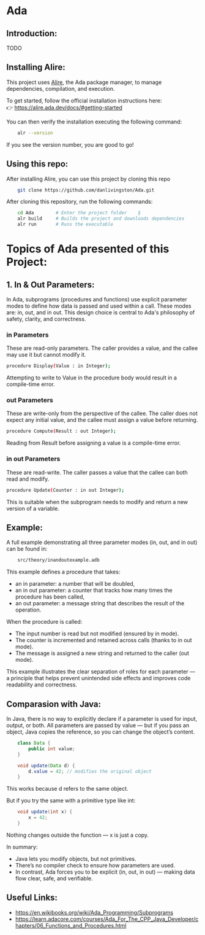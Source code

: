 # Ada

## Introduction:
TODO

## Installing Alire:

This project uses [Alire](https://alire.ada.dev), the Ada package manager, to manage dependencies, compilation, and execution.

To get started, follow the official installation instructions here:  
👉 https://alire.ada.dev/docs/#getting-started

You can then verify the installation executing the following command:
```bash
    alr --version
```
If you see the version number, you are good to go!

## Using this repo:
After installing Alire, you can use this project by cloning this repo
```bash
    git clone https://github.com/danlivingston/Ada.git
```

After cloning this repository, run the following commands:

```bash
    cd Ada        # Enter the project folder    §
    alr build     # Builds the project and downloads dependencies
    alr run       # Runs the executable
```

# Topics of Ada presented of this Project:
##  1. In & Out Parameters:
In Ada, subprograms (procedures and functions) use explicit parameter modes to define how data is passed and used within a call. These modes are: in, out, and in out. This design choice is central to Ada's philosophy of safety, clarity, and correctness.

### in Parameters
These are read-only parameters. The caller provides a value, and the callee may use it but cannot modify it.

```bash
procedure Display(Value : in Integer);
```

Attempting to write to Value in the procedure body would result in a compile-time error.

### out Parameters
These are write-only from the perspective of the callee. The caller does not expect any initial value, and the callee must assign a value before returning.

```bash
procedure Compute(Result : out Integer);
```

Reading from Result before assigning a value is a compile-time error.

### in out Parameters
These are read-write. The caller passes a value that the callee can both read and modify.

```bash
procedure Update(Counter : in out Integer);
```

This is suitable when the subprogram needs to modify and return a new version of a variable.

## Example:
A full example demonstrating all three parameter modes (in, out, and in out) can be found in:

```bash
    src/theory/inandoutexample.adb
```

This example defines a procedure that takes:
- an in parameter: a number that will be doubled,
- an in out parameter: a counter that tracks how many times the procedure has been called,
- an out parameter: a message string that describes the result of the operation.

When the procedure is called:
- The input number is read but not modified (ensured by in mode).
- The counter is incremented and retained across calls (thanks to in out mode).
- The message is assigned a new string and returned to the caller (out mode).

This example illustrates the clear separation of roles for each parameter — a principle that helps prevent unintended side effects and improves code readability and correctness.

## Comparasion with Java:
In Java, there is no way to explicitly declare if a parameter is used for input, output, or both.
All parameters are passed by value — but if you pass an object, Java copies the reference, so you can change the object’s content.

```java
    class Data {
        public int value;
    }

    void update(Data d) {
        d.value = 42; // modifies the original object
    }
```

This works because d refers to the same object.

But if you try the same with a primitive type like int:
```java
    void update(int x) {
        x = 42;
    }
```

Nothing changes outside the function — x is just a copy.

In summary:
- Java lets you modify objects, but not primitives.
- There’s no compiler check to ensure how parameters are used.
- In contrast, Ada forces you to be explicit (in, out, in out) — making data flow clear, safe, and verifiable.

## Useful Links:
- https://en.wikibooks.org/wiki/Ada_Programming/Subprograms
- https://learn.adacore.com/courses/Ada_For_The_CPP_Java_Developer/chapters/06_Functions_and_Procedures.html